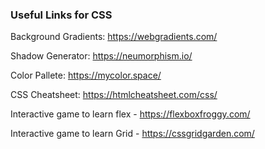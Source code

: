 ### Useful Links for CSS

Background Gradients: https://webgradients.com/

Shadow Generator: https://neumorphism.io/

Color Pallete: https://mycolor.space/

CSS Cheatsheet: https://htmlcheatsheet.com/css/

Interactive game to learn flex - https://flexboxfroggy.com/

Interactive game to learn Grid - https://cssgridgarden.com/
